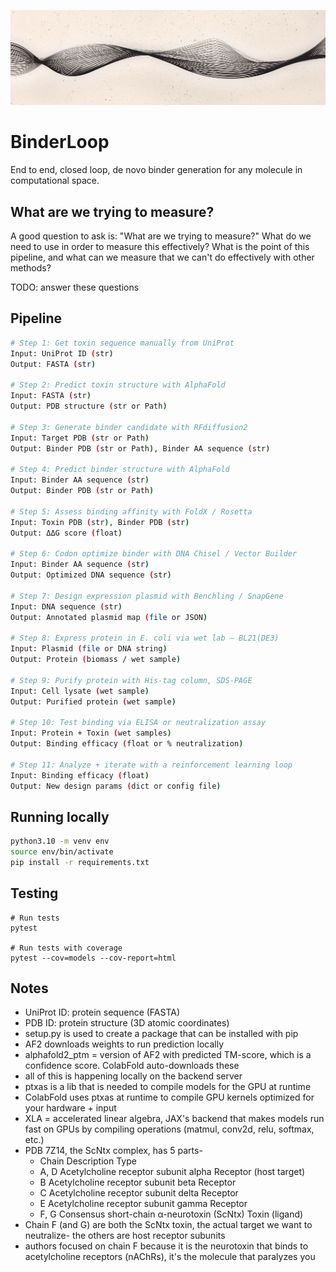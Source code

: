 ![BinderLoop Banner](assets/github_banner.png)

# BinderLoop
End to end, closed loop, de novo binder generation for any molecule in computational space.

## What are we trying to measure?
A good question to ask is: "What are we trying to measure?" What do we need to use in order to measure this effectively? What is the point of this pipeline, and what can we measure that we can't do effectively with other methods?

TODO: answer these questions

## Pipeline
```bash
# Step 1: Get toxin sequence manually from UniProt
Input: UniProt ID (str)
Output: FASTA (str)

# Step 2: Predict toxin structure with AlphaFold
Input: FASTA (str)
Output: PDB structure (str or Path)

# Step 3: Generate binder candidate with RFdiffusion2
Input: Target PDB (str or Path)
Output: Binder PDB (str or Path), Binder AA sequence (str)

# Step 4: Predict binder structure with AlphaFold
Input: Binder AA sequence (str)
Output: Binder PDB (str or Path)

# Step 5: Assess binding affinity with FoldX / Rosetta
Input: Toxin PDB (str), Binder PDB (str)
Output: ΔΔG score (float)

# Step 6: Codon optimize binder with DNA Chisel / Vector Builder
Input: Binder AA sequence (str)
Output: Optimized DNA sequence (str)

# Step 7: Design expression plasmid with Benchling / SnapGene
Input: DNA sequence (str)
Output: Annotated plasmid map (file or JSON)

# Step 8: Express protein in E. coli via wet lab — BL21(DE3)
Input: Plasmid (file or DNA string)
Output: Protein (biomass / wet sample)

# Step 9: Purify protein with His-tag column, SDS-PAGE
Input: Cell lysate (wet sample)
Output: Purified protein (wet sample)

# Step 10: Test binding via ELISA or neutralization assay
Input: Protein + Toxin (wet samples)
Output: Binding efficacy (float or % neutralization)

# Step 11: Analyze + iterate with a reinforcement learning loop
Input: Binding efficacy (float)
Output: New design params (dict or config file)
```

## Running locally  
```bash
python3.10 -m venv env
source env/bin/activate
pip install -r requirements.txt
```

## Testing
```
# Run tests
pytest

# Run tests with coverage
pytest --cov=models --cov-report=html
```

## Notes
- UniProt ID: protein sequence (FASTA)
- PDB ID: protein structure (3D atomic coordinates)
- setup.py is used to create a package that can be installed with pip
- AF2 downloads weights to run prediction locally 
- alphafold2_ptm = version of AF2 with predicted TM-score, which is a confidence score. ColabFold auto-downloads these
- all of this is happening locally on the backend server
- ptxas is a lib that is needed to compile models for the GPU at runtime
- ColabFold uses ptxas at runtime to compile GPU kernels optimized for your hardware + input
- XLA = accelerated linear algebra, JAX's backend that makes models run fast on GPUs by compiling operations (matmul, conv2d, relu, softmax, etc.)
- PDB 7Z14, the ScNtx complex, has 5 parts- 
    - Chain	Description	                                Type
    - A, D	Acetylcholine receptor subunit alpha	    Receptor (host target)
    - B	    Acetylcholine receptor subunit beta	        Receptor
    - C	    Acetylcholine receptor subunit delta	    Receptor
    - E	    Acetylcholine receptor subunit gamma	    Receptor
    - F, G	Consensus short-chain α-neurotoxin (ScNtx)	Toxin (ligand)
- Chain F (and G) are both the ScNtx toxin, the actual target we want to neutralize- the others are host receptor subunits
- authors focused on chain F because it is the neurotoxin that binds to acetylcholine receptors (nAChRs), it's the molecule that paralyzes you